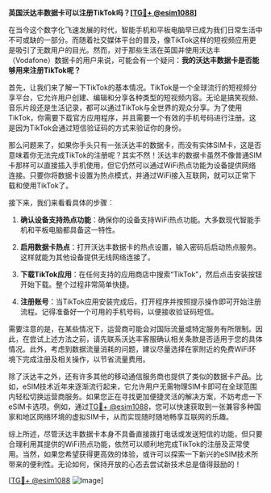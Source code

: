 **英国沃达丰数据卡可以注册TikTok吗？[[TG💪+ @esim1088](https://t.me/s/esim1088)]**

在当今这个数字化飞速发展的时代，智能手机和平板电脑早已成为我们日常生活中不可或缺的一部分。而随着社交媒体平台的普及，像TikTok这样的短视频应用更是吸引了无数用户的目光。然而，对于那些生活在英国并使用沃达丰（Vodafone）数据卡的用户来说，可能会有一个疑问：**我的沃达丰数据卡是否能够用来注册TikTok呢？**

首先，让我们来了解一下TikTok的基本情况。TikTok是一个全球流行的短视频分享平台，它允许用户创建、编辑和分享各种类型的短视频内容。无论是搞笑视频、音乐片段还是生活记录，都可以通过TikTok与全世界的观众分享。为了使用TikTok，你需要下载官方应用程序，并且需要一个有效的手机号码进行注册。这是因为TikTok会通过短信验证码的方式来验证你的身份。

那么问题来了，如果你手头只有一张沃达丰的数据卡，而没有实体SIM卡，这是否意味着你无法完成TikTok的注册呢？其实不然！沃达丰的数据卡虽然不像普通SIM卡那样可以直接插入手机使用，但它仍然可以通过WiFi热点功能为设备提供网络连接。只要你将数据卡设置为热点模式，并通过WiFi接入互联网，就可以正常下载和使用TikTok了。

接下来，我们来看看具体的步骤：

1. **确认设备支持热点功能**：确保你的设备支持WiFi热点功能。大多数现代智能手机和平板电脑都具备这一特性。
   
2. **启用数据卡热点**：打开沃达丰数据卡的热点设置，输入密码后启动热点服务。这样就能为其他设备提供无线网络连接了。

3. **下载TikTok应用**：在任何支持的应用商店中搜索“TikTok”，然后点击安装按钮开始下载。整个过程非常简单快捷。

4. **注册账号**：当TikTok应用安装完成后，打开程序并按照提示操作即可开始注册流程。记得准备好一个可用的手机号码，以便接收验证码短信。

需要注意的是，在某些情况下，运营商可能会对国际流量或特定服务有所限制。因此，在尝试上述方法之前，请先联系沃达丰客服确认相关条款是否适用于您的具体情况。此外，考虑到数据流量消耗的问题，建议尽量选择在家附近的免费WiFi环境下完成注册及相关操作，以节省流量费用。

除了沃达丰之外，还有许多其他的移动通信服务商也提供了类似的数据卡产品。比如，eSIM技术近年来逐渐流行起来，它允许用户无需物理SIM卡即可在全球范围内轻松切换运营商服务。如果您正在寻找更加便捷灵活的解决方案，不妨考虑一下eSIM卡选项。例如，通过[TG💪+ @esim1088](https://t.me/s/esim1088)，您可以快速获取到一张兼容多种国家和地区网络环境的虚拟SIM卡，从而实现随时随地畅享互联网的乐趣。

综上所述，尽管沃达丰数据卡本身不具备直接拨打电话或发送短信的功能，但只要合理利用其提供的WiFi热点功能，依然可以顺利地完成TikTok的注册及正常使用。当然，如果您希望获得更高效的体验，或许可以探索一下新兴的eSIM技术所带来的便利性。无论如何，保持开放的心态去尝试新技术总是值得鼓励的！

[[TG💪+ @esim1088](https://t.me/s/esim1088) ![Image](https://i.postimg.cc/4NQfJmqS/Snipaste-2025-05-13-00-14-12.png)]